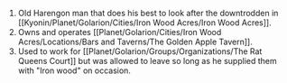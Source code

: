 1. Old Harengon man that does his best to look after the downtrodden in [[Kyonin/Planet/Golarion/Cities/Iron Wood Acres/Iron Wood Acres]]. 
2. Owns and operates [[Planet/Golarion/Cities/Iron Wood Acres/Locations/Bars and Taverns/The Golden Apple Tavern]].
3. Used to work for [[Planet/Golarion/Groups/Organizations/The Rat Queens Court]] but was allowed to leave so long as he supplied them with "Iron wood" on occasion.

